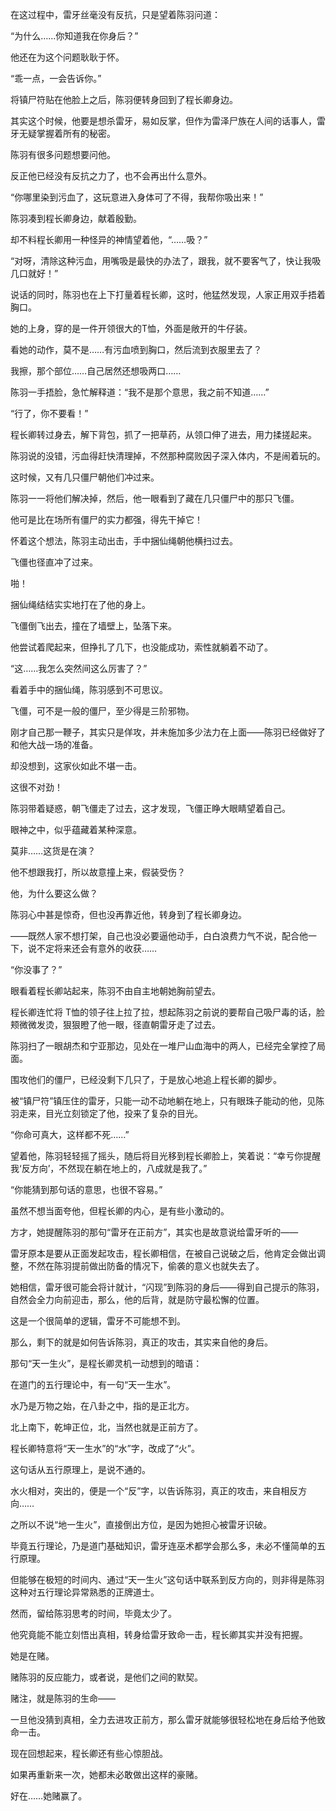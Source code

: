 在这过程中，雷牙丝毫没有反抗，只是望着陈羽问道：

“为什么……你知道我在你身后？”

他还在为这个问题耿耿于怀。

“乖一点，一会告诉你。”

将镇尸符贴在他脸上之后，陈羽便转身回到了程长卿身边。

其实这个时候，他要是想杀雷牙，易如反掌，但作为雷泽尸族在人间的话事人，雷牙无疑掌握着所有的秘密。

陈羽有很多问题想要问他。

反正他已经没有反抗之力了，也不会再出什么意外。

“你哪里染到污血了，这玩意进入身体可了不得，我帮你吸出来！”

陈羽凑到程长卿身边，献着殷勤。

却不料程长卿用一种怪异的神情望着他，“……吸？”

“对呀，清除这种污血，用嘴吸是最快的办法了，跟我，就不要客气了，快让我吸几口就好！”

说话的同时，陈羽也在上下打量着程长卿，这时，他猛然发现，人家正用双手捂着胸口。

她的上身，穿的是一件开领很大的T恤，外面是敞开的牛仔装。

看她的动作，莫不是……有污血喷到胸口，然后流到衣服里去了？

我擦，那个部位……自己居然还想吸两口……

陈羽一手捂脸，急忙解释道：“我不是那个意思，我之前不知道……”

“行了，你不要看！”

程长卿转过身去，解下背包，抓了一把草药，从领口伸了进去，用力揉搓起来。

陈羽说的没错，污血得赶快清理掉，不然那种腐败因子深入体内，不是闹着玩的。

这时候，又有几只僵尸朝他们冲过来。

陈羽一一将他们解决掉，然后，他一眼看到了藏在几只僵尸中的那只飞僵。

他可是比在场所有僵尸的实力都强，得先干掉它！

怀着这个想法，陈羽主动出击，手中捆仙绳朝他横扫过去。

飞僵也径直冲了过来。

啪！

捆仙绳结结实实地打在了他的身上。

飞僵倒飞出去，撞在了墙壁上，坠落下来。

他尝试着爬起来，但挣扎了几下，也没能成功，索性就躺着不动了。

“这……我怎么突然间这么厉害了？”

看着手中的捆仙绳，陈羽感到不可思议。

飞僵，可不是一般的僵尸，至少得是三阶邪物。

刚才自己那一鞭子，其实只是佯攻，并未施加多少法力在上面——陈羽已经做好了和他大战一场的准备。

却没想到，这家伙如此不堪一击。

这很不对劲！

陈羽带着疑惑，朝飞僵走了过去，这才发现，飞僵正睁大眼睛望着自己。

眼神之中，似乎蕴藏着某种深意。

莫非……这货是在演？

他不想跟我打，所以故意撞上来，假装受伤？

他，为什么要这么做？

陈羽心中甚是惊奇，但也没再靠近他，转身到了程长卿身边。

——既然人家不想打架，自己也没必要逼他动手，白白浪费力气不说，配合他一下，说不定将来还会有意外的收获……

“你没事了？”

眼看着程长卿站起来，陈羽不由自主地朝她胸前望去。

程长卿连忙将 T恤的领子往上拉了拉，想起陈羽之前说的要帮自己吸尸毒的话，脸颊微微发烫，狠狠瞪了他一眼，径直朝雷牙走了过去。

陈羽扫了一眼胡杰和宁亚那边，见处在一堆尸山血海中的两人，已经完全掌控了局面。

围攻他们的僵尸，已经没剩下几只了，于是放心地追上程长卿的脚步。

被“镇尸符”镇压住的雷牙，只能一动不动地躺在地上，只有眼珠子能动的他，见陈羽走来，目光立刻锁定了他，投来了复杂的目光。

“你命可真大，这样都不死……”

望着他，陈羽轻轻摇了摇头，随后将目光移到程长卿脸上，笑着说：“幸亏你提醒我‘反方向’，不然现在躺在地上的，八成就是我了。”

“你能猜到那句话的意思，也很不容易。”

虽然不想当面夸他，但程长卿的内心，是有些小激动的。

方才，她提醒陈羽的那句“雷牙在正前方”，其实也是故意说给雷牙听的——

雷牙原本是要从正面发起攻击，程长卿相信，在被自己说破之后，他肯定会做出调整，不然在陈羽提前做出防备的情况下，偷袭的意义也就失去了。

她相信，雷牙很可能会将计就计，“闪现”到陈羽的身后——得到自己提示的陈羽，自然会全力向前迎击，那么，他的后背，就是防守最松懈的位置。

这是一个很简单的逻辑，雷牙不可能想不到。

那么，剩下的就是如何告诉陈羽，真正的攻击，其实来自他的身后。

那句“天一生火”，是程长卿灵机一动想到的暗语：

在道门的五行理论中，有一句“天一生水”。

水乃是万物之始，在八卦之中，指的是正北方。

北上南下，乾坤正位，北，当然也就是正前方了。

程长卿特意将“天一生水”的“水”字，改成了“火”。

这句话从五行原理上，是说不通的。

水火相对，突出的，便是一个“反”字，以告诉陈羽，真正的攻击，来自相反方向……

之所以不说“地一生火”，直接倒出方位，是因为她担心被雷牙识破。

毕竟五行理论，乃是道门基础知识，雷牙连巫术都学会那么多，未必不懂简单的五行原理。

但能够在极短的时间内、通过“天一生火”这句话中联系到反方向的，则非得是陈羽这种对五行理论异常熟悉的正牌道士。

然而，留给陈羽思考的时间，毕竟太少了。

他究竟能不能立刻悟出真相，转身给雷牙致命一击，程长卿其实并没有把握。

她是在赌。

赌陈羽的反应能力，或者说，是他们之间的默契。

赌注，就是陈羽的生命——

一旦他没猜到真相，全力去进攻正前方，那么雷牙就能够很轻松地在身后给予他致命一击。

现在回想起来，程长卿还有些心惊胆战。

如果再重新来一次，她都未必敢做出这样的豪赌。

好在……她赌赢了。
